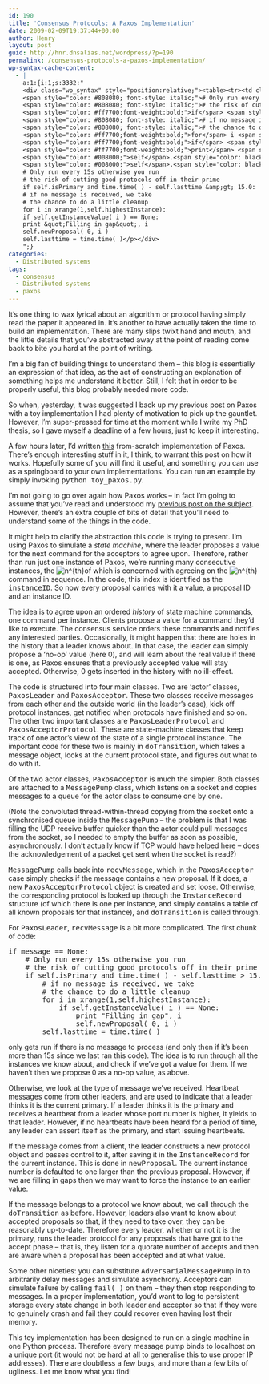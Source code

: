```yaml
---
id: 190
title: 'Consensus Protocols: A Paxos Implementation'
date: 2009-02-09T19:37:44+00:00
author: Henry
layout: post
guid: http://hnr.dnsalias.net/wordpress/?p=190
permalink: /consensus-protocols-a-paxos-implementation/
wp-syntax-cache-content:
  - |
    a:1:{i:1;s:3332:"
    <div class="wp_syntax" style="position:relative;"><table><tr><td class="code"><pre class="python" style="font-family:monospace;"><span style="color: #ff7700;font-weight:bold;">if</span> message <span style="color: #66cc66;">==</span> <span style="color: #008000;">None</span>:
    <span style="color: #808080; font-style: italic;"># Only run every 15s otherwise you run</span>
    <span style="color: #808080; font-style: italic;"># the risk of cutting good protocols off in their prime</span>
    <span style="color: #ff7700;font-weight:bold;">if</span> <span style="color: #008000;">self</span>.<span style="color: black;">isPrimary</span> <span style="color: #ff7700;font-weight:bold;">and</span> <span style="color: #dc143c;">time</span>.<span style="color: #dc143c;">time</span><span style="color: black;">&#40;</span> <span style="color: black;">&#41;</span> - <span style="color: #008000;">self</span>.<span style="color: black;">lasttime</span> &amp;gt<span style="color: #66cc66;">;</span> <span style="color: #ff4500;">15.0</span>:
    <span style="color: #808080; font-style: italic;"># if no message is received, we take</span>
    <span style="color: #808080; font-style: italic;"># the chance to do a little cleanup</span>
    <span style="color: #ff7700;font-weight:bold;">for</span> i <span style="color: #ff7700;font-weight:bold;">in</span> <span style="color: #008000;">xrange</span><span style="color: black;">&#40;</span><span style="color: #ff4500;">1</span><span style="color: #66cc66;">,</span><span style="color: #008000;">self</span>.<span style="color: black;">highestInstance</span><span style="color: black;">&#41;</span>:
    <span style="color: #ff7700;font-weight:bold;">if</span> <span style="color: #008000;">self</span>.<span style="color: black;">getInstanceValue</span><span style="color: black;">&#40;</span> i <span style="color: black;">&#41;</span> <span style="color: #66cc66;">==</span> <span style="color: #008000;">None</span>:
    <span style="color: #ff7700;font-weight:bold;">print</span> <span style="color: #483d8b;">&quot;Filling in gap&quot;</span><span style="color: #66cc66;">,</span> i
    <span style="color: #008000;">self</span>.<span style="color: black;">newProposal</span><span style="color: black;">&#40;</span> <span style="color: #ff4500;">0</span><span style="color: #66cc66;">,</span> i <span style="color: black;">&#41;</span>
    <span style="color: #008000;">self</span>.<span style="color: black;">lasttime</span> <span style="color: #66cc66;">=</span> <span style="color: #dc143c;">time</span>.<span style="color: #dc143c;">time</span><span style="color: black;">&#40;</span> <span style="color: black;">&#41;</span></pre></td></tr></table><p class="theCode" style="display:none;">if message == None:
    # Only run every 15s otherwise you run
    # the risk of cutting good protocols off in their prime
    if self.isPrimary and time.time( ) - self.lasttime &amp;gt; 15.0:
    # if no message is received, we take
    # the chance to do a little cleanup
    for i in xrange(1,self.highestInstance):
    if self.getInstanceValue( i ) == None:
    print &quot;Filling in gap&quot;, i
    self.newProposal( 0, i )
    self.lasttime = time.time( )</p></div>
    ";}
categories:
  - Distributed systems
tags:
  - consensus
  - Distributed systems
  - paxos
---
```

It&#8217;s one thing to wax lyrical about an algorithm or protocol having simply read the paper it appeared in. It&#8217;s another to have actually taken the time to build an implementation. There are many slips twixt hand and mouth, and the little details that you&#8217;ve abstracted away at the point of reading come back to bite you hard at the point of writing.

I&#8217;m a big fan of building things to understand them &#8211; this blog is essentially an expression of that idea, as the act of constructing an explanation of something helps me understand it better. Still, I felt that in order to be properly useful, this blog probably needed more code.

So when, yesterday, it was suggested I back up my previous post on Paxos with a toy implementation I had plenty of motivation to pick up the gauntlet. However, I&#8217;m super-pressed for time at the moment while I write my PhD thesis, so I gave myself a deadline of a few hours, just to keep it interesting.

A few hours later, I&#8217;d written [this](https://github.com/henryr/toy_paxos) from-scratch implementation of Paxos. There&#8217;s enough interesting stuff in it, I think, to warrant this post on how it works. Hopefully some of you will find it useful, and something you can use as a springboard to your own implementations. You can run an example by simply invoking <tt>python toy_paxos.py</tt>.

<!--more-->

I&#8217;m not going to go over again how Paxos works &#8211; in fact I&#8217;m going to assume that you&#8217;ve read and understood my [previous post on the subject](http://hnr.dnsalias.net/wordpress/?p=173). However, there&#8217;s an extra couple of bits of detail that you&#8217;ll need to understand some of the things in the code.

It might help to clarify the abstraction this code is trying to present. I&#8217;m using Paxos to simulate a _state machine_, where the leader proposes a value for the next command for the acceptors to agree upon. Therefore, rather than run just one instance of Paxos, we&#8217;re running many consecutive instances, the  <img src='http://s0.wp.com/latex.php?latex=n%5E%7Bth%7D&#038;bg=ffffff&#038;fg=000000&#038;s=0' alt='n^{th}' title='n^{th}' class='latex' />of which is concerned with agreeing on the  <img src='http://s0.wp.com/latex.php?latex=n%5E%7Bth%7D&#038;bg=ffffff&#038;fg=000000&#038;s=0' alt='n^{th}' title='n^{th}' class='latex' />command in sequence. In the code, this index is identified as the <tt>instanceID</tt>. So now every proposal carries with it a value, a proposal ID and an instance ID.

The idea is to agree upon an ordered _history_ of state machine commands, one command per instance. Clients propose a value for a command they&#8217;d like to execute. The consensus service orders these commands and notifies any interested parties. Occasionally, it might happen that there are holes in the history that a leader knows about. In that case, the leader can simply propose a &#8216;no-op&#8217; value (here 0), and will learn about the real value if there is one, as Paxos ensures that a previously accepted value will stay accepted. Otherwise, 0 gets inserted in the history with no ill-effect.

The code is structured into four main classes. Two are &#8216;actor&#8217; classes, <tt>PaxosLeader</tt> and <tt>PaxosAcceptor</tt>. These two classes receive messages from each other and the outside world (in the leader&#8217;s case), kick off protocol instances, get notified when protocols have finished and so on. The other two important classes are <tt>PaxosLeaderProtocol</tt> and <tt>PaxosAcceptorProtocol</tt>. These are state-machine classes that keep track of one actor&#8217;s view of the state of a single protocol instance. The important code for these two is mainly in <tt>doTransition</tt>, which takes a message object, looks at the current protocol state, and figures out what to do with it.

Of the two actor classes, <tt>PaxosAcceptor</tt> is much the simpler. Both classes are attached to a <tt>MessagePump</tt> class, which listens on a socket and copies messages to a queue for the actor class to consume one by one.

(Note the convoluted thread-within-thread copying from the socket onto a synchronised queue inside the <tt>MessagePump</tt> &#8211; the problem is that I was filling the UDP receive buffer quicker than the actor could pull messages from the socket, so I needed to empty the buffer as soon as possible, asynchronously. I don&#8217;t actually know if TCP would have helped here &#8211; does the acknowledgement of a packet get sent when the socket is read?)

<tt>MessagePump</tt> calls back into <tt>recvMessage</tt>, which in the <tt>PaxosAcceptor</tt> case simply checks if the message contains a new proposal. If it does, a new <tt>PaxosAcceptorProtocol</tt> object is created and set loose. Otherwise, the corresponding protocol is looked up through the <tt>InstanceRecord</tt> structure (of which there is one per instance, and simply contains a table of all known proposals for that instance), and <tt>doTransition</tt> is called through.

For <tt>PaxosLeader</tt>, <tt>recvMessage</tt> is a bit more complicated. The first chunk of code:

<pre lang="python">if message == None:
    # Only run every 15s otherwise you run
    # the risk of cutting good protocols off in their prime
    if self.isPrimary and time.time( ) - self.lasttime &gt; 15.0:
        # if no message is received, we take
        # the chance to do a little cleanup
        for i in xrange(1,self.highestInstance):
            if self.getInstanceValue( i ) == None:
                print "Filling in gap", i
                self.newProposal( 0, i )
        self.lasttime = time.time( )</pre>

only gets run if there is no message to process (and only then if it&#8217;s been more than 15s since we last ran this code). The idea is to run through all the instances we know about, and check if we&#8217;ve got a value for them. If we haven&#8217;t then we propose 0 as a no-op value, as above.

Otherwise, we look at the type of message we&#8217;ve received. Heartbeat messages come from other leaders, and are used to indicate that a leader thinks it is the current primary. If a leader thinks it is the primary and receives a heartbeat from a leader whose port number is higher, it yields to that leader. However, if no heartbeats have been heard for a period of time, any leader can assert itself as the primary, and start issuing heartbeats.

If the message comes from a client, the leader constructs a new protocol object and passes control to it, after saving it in the <tt>InstanceRecord</tt> for the current instance. This is done in <tt>newProposal</tt>. The current instance number is defaulted to one larger than the previous proposal. However, if we are filling in gaps then we may want to force the instance to an earlier value.

If the message belongs to a protocol we know about, we call through the <tt>doTransition</tt> as before. However, leaders also want to know about accepted proposals so that, if they need to take over, they can be reasonably up-to-date. Therefore every leader, whether or not it is the primary, runs the leader protocol for any proposals that have got to the accept phase &#8211; that is, they listen for a quorate number of accepts and then are aware when a proposal has been accepted and at what value.

Some other niceties: you can substitute <tt>AdversarialMessagePump</tt> in to arbitrarily delay messages and simulate asynchrony. Acceptors can simulate failure by calling <tt>fail( )</tt> on them &#8211; they then stop responding to messages. In a proper implementation, you&#8217;d want to log to persistent storage every state change in both leader and acceptor so that if they were to genuinely crash and fail they could recover even having lost their memory.

This toy implementation has been designed to run on a single machine in one Python process. Therefore every message pump binds to localhost on a unique port (it would not be hard at all to generalise this to use proper IP addresses). There are doubtless a few bugs, and more than a few bits of ugliness. Let me know what you find!